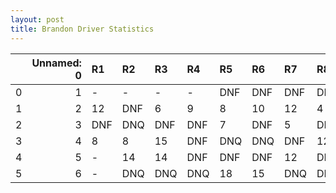 ```yaml
---
layout: post 
title: Brandon Driver Statistics
--- 
```


|    |   Unnamed: 0 | R1   | R2   | R3   | R4   | R5   | R6   | R7   | R8   | R9   | R10   | R11   | R12   |
|---:|-------------:|:-----|:-----|:-----|:-----|:-----|:-----|:-----|:-----|:-----|:------|:------|:------|
|  0 |            1 | -    | -    | -    | -    | DNF  | DNF  | DNF  | DNF  | 3    | 20    | 7     | 1     |
|  1 |            2 | 12   | DNF  | 6    | 9    | 8    | 10   | 12   | 4    | DNF  | 15    | 6     | 11    |
|  2 |            3 | DNF  | DNQ  | DNF  | DNF  | 7    | DNF  | 5    | DNF  | 9    | DNF   | 5     | 5     |
|  3 |            4 | 8    | 8    | 15   | DNF  | DNQ  | DNQ  | DNF  | 12   | DNQ  | DNQ   | DNQ   | 15    |
|  4 |            5 | -    | 14   | 14   | DNF  | DNF  | DNF  | 12   | DNF  | DNF  | DNF   | 15    | -     |
|  5 |            6 | -    | DNQ  | DNQ  | DNQ  | 18   | 15   | DNQ  | DNQ  | 8    | nan   | nan   | nan   |